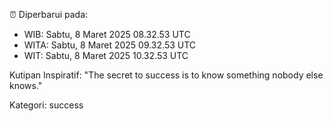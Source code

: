 ⏰ Diperbarui pada:
- WIB: Sabtu, 8 Maret 2025 08.32.53 UTC
- WITA: Sabtu, 8 Maret 2025 09.32.53 UTC
- WIT: Sabtu, 8 Maret 2025 10.32.53 UTC

Kutipan Inspiratif:
"The secret to success is to know something nobody else knows."


Kategori: success

